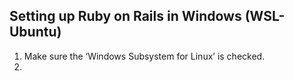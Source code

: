 ## **Setting up Ruby on Rails in Windows (WSL-Ubuntu)**

1.	Make sure the ‘Windows Subsystem for Linux’ is checked.
2.	
